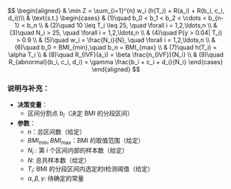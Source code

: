 
$$
\begin{aligned}
& \min Z = \sum_{i=1}^{n} w_i (h(T_i) + R(a_i) + R(b_i, c_i, d_i))\\
& \text{s.t.} 
\begin{cases} 
& (1)\quad b_0 < b_1 < b_2 < \cdots < b_{n-1} < b_n \\
& (2)\quad 10 \leq T_i \leq 25, \quad \forall i = 1,2,\ldots,n \\
& (3)\quad N_i > 25, \quad \forall i = 1,2,\ldots,n \\
& (4)\quad P(y > 0.04| T_i) > 0.9 \\
& (5)\quad w_i = \frac{N_i}{N}, \quad \forall i = 1,2,\ldots,n \\
& (6)\quad b_0 = BMI_{min},\quad b_n = BMI_{max} \\
& (7)\quad h(T_i) =  \alpha T_i \\
& (8)\quad R_{IVF}(a_i) = \beta \frac{n_{IVF}}{N_i} \\
& (9)\quad R_{abnormal}(b_i, c_i, d_i) = \gamma \frac{b_i + c_i + d_i}{N_i}
\end{cases}
\end{aligned}
$$

### 说明与补充：

- **决策变量**：  
  - 区间分割点 $b_i$（决定 BMI 的分段区间）  
- **参数**：  
  - $n$：总区间数（给定）  
  - $BMI_{\min},BMI_{\max}$：BMI 的取值范围（给定）
  - $N_i$ : 第 $i$ 个区间内部的样本数（给定）
  - $N$:  总共样本数（给定）
  - $T_i$: BMI 的分段区间内选定的t检测阈值（给定） 
  - $\alpha, \beta, \gamma$: 待确定的常量

